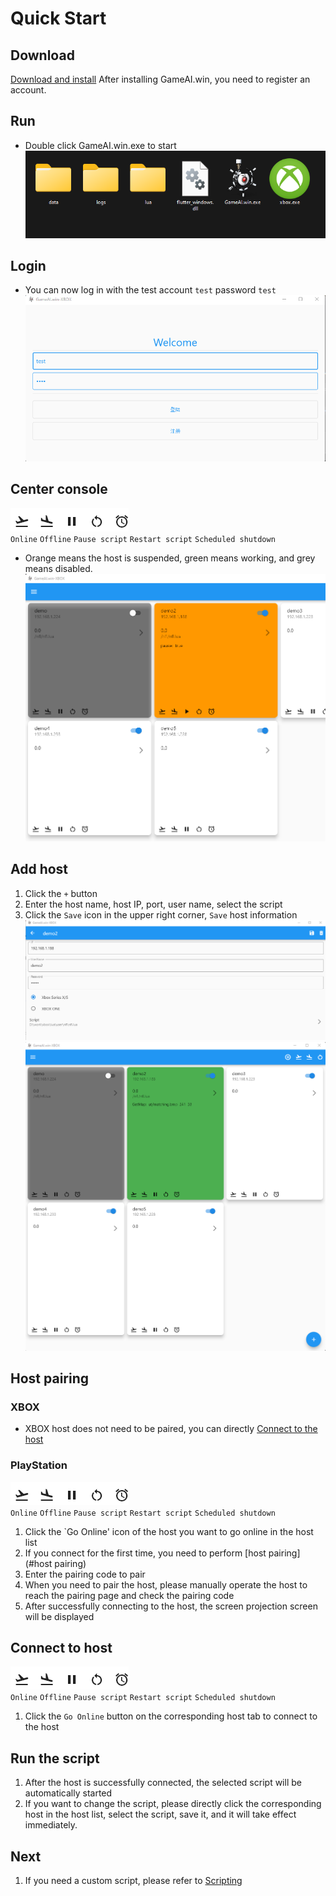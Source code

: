# Quick Start

## Download
[Download and install](install.md) After installing GameAI.win, you need to register an account. 

## Run
* Double click GameAI.win.exe to start   
![folder](/console/folder.png)   

## Login
* You can now log in with the test account `test` password `test`   
![login](/console/login.png)   

## Center console
![online](/console/online.png)  
`Online` `Offline` `Pause script` `Restart script` `Scheduled shutdown`  
* Orange means the host is suspended, green means working, and grey means disabled.  
![pause](/console/pause.png) 

## Add host
1. Click the `+` button
1. Enter the host name, host IP, port, user name, select the script   
1. Click the `Save` icon in the upper right corner, `Save` host information    
![add_console](/console/add_console.png)   
![main](/console/main.png)    


## Host pairing   
### XBOX   
* XBOX host does not need to be paired, you can directly [Connect to the host](#connect-to-host)

### PlayStation 
![online](/console/online.png)  
`Online` `Offline` `Pause script` `Restart script` `Scheduled shutdown`   
1. Click the `Go Online' icon of the host you want to go online in the host list
1. If you connect for the first time, you need to perform [host pairing] (#host pairing)
1. Enter the pairing code to pair
1. When you need to pair the host, please manually operate the host to reach the pairing page and check the pairing code 
1. After successfully connecting to the host, the screen projection screen will be displayed



## Connect to host
![online](/console/online.png)   
`Online` `Offline` `Pause script` `Restart script` `Scheduled shutdown`
1. Click the `Go Online` button on the corresponding host tab to connect to the host

## Run the script  
1. After the host is successfully connected, the selected script will be automatically started  
1. If you want to change the script, please directly click the corresponding host in the host list, select the script, save it, and it will take effect immediately.  

## Next
1. If you need a custom script, please refer to [Scripting](/en_US/developer/base)

